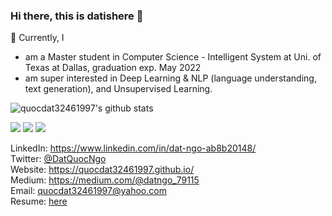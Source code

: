 ### Hi there, this is datishere 👋

🔭 Currently, I
 * am a Master student in Computer Science - Intelligent System at Uni. of Texas at Dallas, graduation exp. May 2022
 * am super interested in Deep Learning & NLP (language understanding, text generation), and Unsupervised Learning.
 
![quocdat32461997's github stats](https://github-readme-stats.vercel.app/api?username=quocdat32461997&show_icons=true&theme=radical&count_private=true)

![](https://img.shields.io/badge/-Python-informational?logo=Python&color=9F9393)
![](https://img.shields.io/badge/-TensorFlow-informational?logo=TensorFlow&color=F2EFEF)
![](https://img.shields.io/badge/-AWS-informational?logo=AWS&color=FFCCCC)

LinkedIn: https://www.linkedin.com/in/dat-ngo-ab8b20148/ \
Twitter: [@DatQuocNgo](https://twitter.com/DatQuocNgo) \
Website: https://quocdat32461997.github.io/ \
Medium: https://medium.com/@datngo_79115 \
Email: quocdat32461997@yahoo.com \
Resume: [here](https://docs.google.com/document/d/1CF6nI70QY4MqLXdwOUBigTZUhcnYS-l9/edit?usp=drive_web&ouid=103238216527784296028&rtpof=true)
